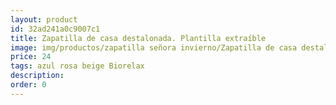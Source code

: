 ```yaml
---
layout: product
id: 32ad241a0c9007c1
title: Zapatilla de casa destalonada. Plantilla extraíble 
image: img/productos/zapatilla señora invierno/Zapatilla de casa destalonada. Plantilla extraíble =24=azul rosa beige Biorelax.webp
price: 24
tags: azul rosa beige Biorelax
description: 
order: 0
---
```

